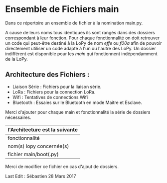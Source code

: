 # Ensemble de Fichiers main

Dans ce répertoire un ensemble de fichier
à la nomination main.py.

A cause de leurs noms tous identiques ils sont rangés
dans des dossiers correspondant à leur fonction.
Pour chaque fonctionnalité on doit retrouver un code
qui peut-être destiné à la LoPy de nom *effe* ou *f00a*
afin de pouvoir directement utiliser un code adapté
à l'un ou l'autre des LoPy.
Un dossier indifférent est disponible pour les *main*
qui fonctionnent indépendamment de la LoPy.


## Architecture des Fichiers :

- Liaison Série : Fichiers pour la liaison série.
- LoRa : Fichiers pour la connection LoRa.
- Wifi : Tentatives de connections Wifi
- Bluetooth : Essaies sur le Bluetooth en mode Maitre et Esclave.

Merci d'ajouter pour chaque main et fonctionnalité
la série de dossiers nécessaires.

l'Architecture est la suivante  |
 ------------------------------ |
fonctionnalité |
nom(s) lopy concernée(s) |
fichier main/boot(.py) |

Merci de modifier ce fichier en cas d'ajout de dossiers.


Last Edit : Sébastien 28 Mars 2017

